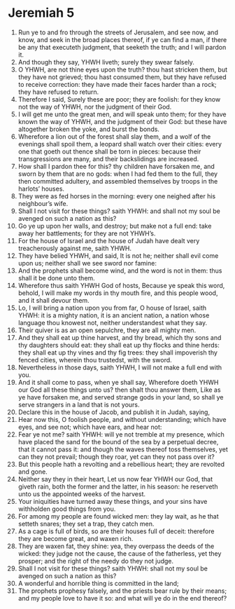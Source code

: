 ﻿# Jeremiah 5
1. Run ye to and fro through the streets of Jerusalem, and see now, and know, and seek in the broad places thereof, if ye can find a man, if there be any that executeth judgment, that seeketh the truth; and I will pardon it. 
2. And though they say, YHWH liveth; surely they swear falsely. 
3. O YHWH, are not thine eyes upon the truth? thou hast stricken them, but they have not grieved; thou hast consumed them, but they have refused to receive correction: they have made their faces harder than a rock; they have refused to return. 
4. Therefore I said, Surely these are poor; they are foolish: for they know not the way of YHWH, nor the judgment of their God. 
5. I will get me unto the great men, and will speak unto them; for they have known the way of YHWH, and the judgment of their God: but these have altogether broken the yoke, and burst the bonds. 
6. Wherefore a lion out of the forest shall slay them, and a wolf of the evenings shall spoil them, a leopard shall watch over their cities: every one that goeth out thence shall be torn in pieces: because their transgressions are many, and their backslidings are increased. 
7.  How shall I pardon thee for this? thy children have forsaken me, and sworn by them that are no gods: when I had fed them to the full, they then committed adultery, and assembled themselves by troops in the harlots’ houses. 
8. They were as fed horses in the morning: every one neighed after his neighbour’s wife. 
9. Shall I not visit for these things? saith YHWH: and shall not my soul be avenged on such a nation as this? 
10.  Go ye up upon her walls, and destroy; but make not a full end: take away her battlements; for they are not YHWH’s. 
11. For the house of Israel and the house of Judah have dealt very treacherously against me, saith YHWH. 
12. They have belied YHWH, and said, It is not he; neither shall evil come upon us; neither shall we see sword nor famine: 
13. And the prophets shall become wind, and the word is not in them: thus shall it be done unto them. 
14. Wherefore thus saith YHWH God of hosts, Because ye speak this word, behold, I will make my words in thy mouth fire, and this people wood, and it shall devour them. 
15. Lo, I will bring a nation upon you from far, O house of Israel, saith YHWH: it is a mighty nation, it is an ancient nation, a nation whose language thou knowest not, neither understandest what they say. 
16. Their quiver is as an open sepulchre, they are all mighty men. 
17. And they shall eat up thine harvest, and thy bread, which thy sons and thy daughters should eat: they shall eat up thy flocks and thine herds: they shall eat up thy vines and thy fig trees: they shall impoverish thy fenced cities, wherein thou trustedst, with the sword. 
18. Nevertheless in those days, saith YHWH, I will not make a full end with you. 
19.  And it shall come to pass, when ye shall say, Wherefore doeth YHWH our God all these things unto us? then shalt thou answer them, Like as ye have forsaken me, and served strange gods in your land, so shall ye serve strangers in a land that is not yours. 
20. Declare this in the house of Jacob, and publish it in Judah, saying, 
21. Hear now this, O foolish people, and without understanding; which have eyes, and see not; which have ears, and hear not: 
22. Fear ye not me? saith YHWH: will ye not tremble at my presence, which have placed the sand for the bound of the sea by a perpetual decree, that it cannot pass it: and though the waves thereof toss themselves, yet can they not prevail; though they roar, yet can they not pass over it? 
23. But this people hath a revolting and a rebellious heart; they are revolted and gone. 
24. Neither say they in their heart, Let us now fear YHWH our God, that giveth rain, both the former and the latter, in his season: he reserveth unto us the appointed weeks of the harvest. 
25.  Your iniquities have turned away these things, and your sins have withholden good things from you. 
26. For among my people are found wicked men: they lay wait, as he that setteth snares; they set a trap, they catch men. 
27. As a cage is full of birds, so are their houses full of deceit: therefore they are become great, and waxen rich. 
28. They are waxen fat, they shine: yea, they overpass the deeds of the wicked: they judge not the cause, the cause of the fatherless, yet they prosper; and the right of the needy do they not judge. 
29. Shall I not visit for these things? saith YHWH: shall not my soul be avenged on such a nation as this? 
30.  A wonderful and horrible thing is committed in the land; 
31. The prophets prophesy falsely, and the priests bear rule by their means; and my people love to have it so: and what will ye do in the end thereof? 
